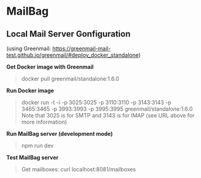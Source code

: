 # MailBag

## Local Mail Server Gonfiguration
(using Greenmail: https://greenmail-mail-test.github.io/greenmail/#deploy_docker_standalone)

**Get Docker image with Greenmail**
> docker pull greenmail/standalone:1.6.0

**Run Docker image**
> docker run -t -i -p 3025:3025 -p 3110:3110 -p 3143:3143 -p 3465:3465 -p 3993:3993 -p 3995:3995 greenmail/standalone:1.6.0
> Note that 3025 is for SMTP and 3143 is for IMAP (see URL above for more information)

**Run MailBag server (development mode)**
> npm run dev

**Test MailBag server**
> Get mailboxes: curl localhost:8081/mailboxes
